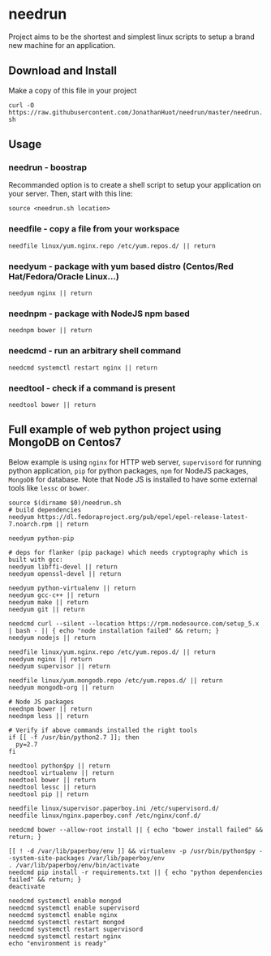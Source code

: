 # needrun
Project aims to be the shortest and simplest linux scripts to setup a brand new machine for an application.

## Download and Install
Make a copy of this file in your project

`curl -O https://raw.githubusercontent.com/JonathanHuot/needrun/master/needrun.sh`

## Usage
### needrun - boostrap
Recommanded option is to create a shell script to setup your application on your server. Then, start with this line:

`source <needrun.sh location>`

### needfile - copy a file from your workspace
`needfile linux/yum.nginx.repo /etc/yum.repos.d/ || return`


### needyum - package with yum based distro (Centos/Red Hat/Fedora/Oracle Linux...)
`needyum nginx || return`


### neednpm - package with NodeJS npm based
`neednpm bower || return`


### needcmd - run an arbitrary shell command
`needcmd systemctl restart nginx || return`


### needtool - check if a command is present
`needtool bower || return`

## Full example of web python project using MongoDB on Centos7

Below example is using `nginx` for HTTP web server, `supervisord` for running python application, `pip` for python packages, `npm` for NodeJS packages, `MongoDB` for database.
Note that Node JS is installed to have some external tools like `lessc` or `bower`.

```
source $(dirname $0)/needrun.sh
# build dependencies
needyum https://dl.fedoraproject.org/pub/epel/epel-release-latest-7.noarch.rpm || return

needyum python-pip

# deps for flanker (pip package) which needs cryptography which is built with gcc:
needyum libffi-devel || return
needyum openssl-devel || return 

needyum python-virtualenv || return
needyum gcc-c++ || return
needyum make || return
needyum git || return

needcmd curl --silent --location https://rpm.nodesource.com/setup_5.x | bash - || { echo "node installation failed" && return; }
needyum nodejs || return

needfile linux/yum.nginx.repo /etc/yum.repos.d/ || return
needyum nginx || return
needyum supervisor || return

needfile linux/yum.mongodb.repo /etc/yum.repos.d/ || return
needyum mongodb-org || return

# Node JS packages
neednpm bower || return
neednpm less || return

# Verify if above commands installed the right tools
if [[ -f /usr/bin/python2.7 ]]; then
  py=2.7
fi

needtool python$py || return
needtool virtualenv || return
needtool bower || return
needtool lessc || return
needtool pip || return

needfile linux/supervisor.paperboy.ini /etc/supervisord.d/
needfile linux/nginx.paperboy.conf /etc/nginx/conf.d/

needcmd bower --allow-root install || { echo "bower install failed" && return; }

[[ ! -d /var/lib/paperboy/env ]] && virtualenv -p /usr/bin/python$py --system-site-packages /var/lib/paperboy/env
. /var/lib/paperboy/env/bin/activate
needcmd pip install -r requirements.txt || { echo "python dependencies failed" && return; }
deactivate

needcmd systemctl enable mongod
needcmd systemctl enable supervisord
needcmd systemctl enable nginx
needcmd systemctl restart mongod
needcmd systemctl restart supervisord
needcmd systemctl restart nginx
echo "environment is ready"
```
